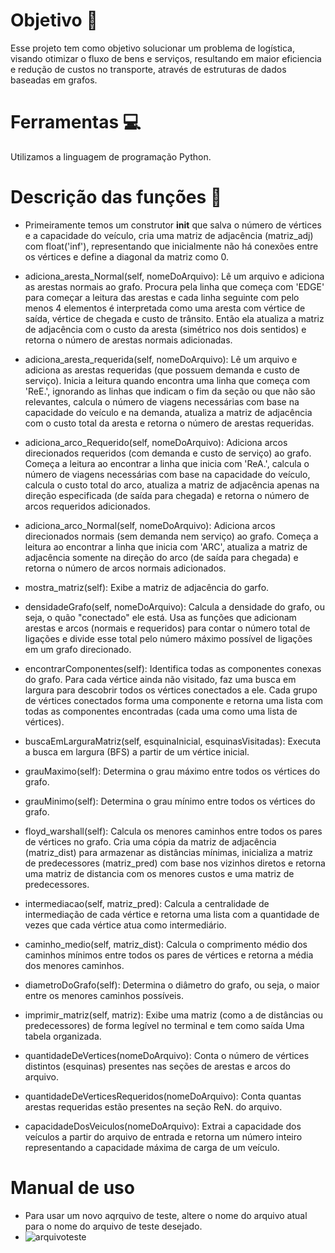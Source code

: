 # Objetivo 📌

Esse projeto tem como objetivo solucionar um problema de logística, visando otimizar o fluxo de bens e serviços, resultando em maior eficiencia e redução de custos no transporte, através de estruturas de dados baseadas em grafos.

# Ferramentas 💻

Utilizamos a linguagem de programação Python.

# Descrição das funções 📜

- Primeiramente temos um construtor __init__ que salva o número de vértices e a capacidade do veículo, cria uma matriz de adjacência (matriz_adj) com float('inf'), representando que inicialmente não há conexões entre os vértices e define a diagonal da matriz como 0.
  
- adiciona_aresta_Normal(self, nomeDoArquivo): Lê um arquivo e adiciona as arestas normais ao grafo. Procura pela linha que começa com 'EDGE' para começar a leitura das arestas e cada linha seguinte com pelo menos 4 elementos é interpretada como uma aresta com vértice de saída, vértice de chegada e custo de trânsito. Então ela atualiza a matriz de adjacência com o custo da aresta (simétrico nos dois sentidos) e retorna o número de arestas normais adicionadas.
  
- adiciona_aresta_requerida(self, nomeDoArquivo): Lê um arquivo e adiciona as arestas requeridas (que possuem demanda e custo de serviço). Inicia a leitura quando encontra uma linha que começa com 'ReE.', ignorando as linhas que indicam o fim da seção ou que não são relevantes, calcula o número de viagens necessárias com base na capacidade do veículo e na demanda, atualiza a matriz de adjacência com o custo total da aresta e retorna o número de arestas requeridas.
  
- adiciona_arco_Requerido(self, nomeDoArquivo): Adiciona arcos direcionados requeridos (com demanda e custo de serviço) ao grafo. Começa a leitura ao encontrar a linha que inicia com 'ReA.', calcula o número de viagens necessárias com base na capacidade do veículo, calcula o custo total do arco, atualiza a matriz de adjacência apenas na direção especificada (de saída para chegada) e retorna o número de arcos requeridos adicionados.

- adiciona_arco_Normal(self, nomeDoArquivo): Adiciona arcos direcionados normais (sem demanda nem serviço) ao grafo. Começa a leitura ao encontrar a linha que inicia com 'ARC', atualiza a matriz de adjacência somente na direção do arco (de saída para chegada) e retorna o número de arcos normais adicionados.

- mostra_matriz(self): Exibe a matriz de adjacência do garfo.

- densidadeGrafo(self, nomeDoArquivo): Calcula a densidade do grafo, ou seja, o quão "conectado" ele está. Usa as funções que adicionam arestas e arcos (normais e requeridos) para contar o número total de ligações e divide esse total pelo número máximo possível de ligações em um grafo direcionado.

- encontrarComponentes(self): Identifica todas as componentes conexas do grafo. Para cada vértice ainda não visitado, faz uma busca em largura para descobrir todos os vértices conectados a ele. Cada grupo de vértices conectados forma uma componente e retorna uma lista com todas as componentes encontradas (cada uma como uma lista de vértices).

- buscaEmLarguraMatriz(self, esquinaInicial, esquinasVisitadas): Executa a busca em largura (BFS) a partir de um vértice inicial.

- grauMaximo(self): Determina o grau máximo entre todos os vértices do grafo.

- grauMinimo(self): Determina o grau mínimo entre todos os vértices do grafo.

- floyd_warshall(self): Calcula os menores caminhos entre todos os pares de vértices no grafo. Cria uma cópia da matriz de adjacência (matriz_dist) para armazenar as distâncias mínimas, inicializa a matriz de predecessores (matriz_pred) com base nos vizinhos diretos e retorna uma matriz de distancia com os menores custos e uma matriz de predecessores.

- intermediacao(self, matriz_pred): Calcula a centralidade de intermediação de cada vértice e retorna uma lista com a quantidade de vezes que cada vértice atua como intermediário.

- caminho_medio(self, matriz_dist): Calcula o comprimento médio dos caminhos mínimos entre todos os pares de vértices e retorna a média dos menores caminhos.

- diametroDoGrafo(self): Determina o diâmetro do grafo, ou seja, o maior entre os menores caminhos possíveis.

- imprimir_matriz(self, matriz): Exibe uma matriz (como a de distâncias ou predecessores) de forma legível no terminal e tem como saída Uma tabela organizada.

- quantidadeDeVertices(nomeDoArquivo): Conta o número de vértices distintos (esquinas) presentes nas seções de arestas e arcos do arquivo.

- quantidadeDeVerticesRequeridos(nomeDoArquivo):  Conta quantas arestas requeridas estão presentes na seção ReN. do arquivo.

- capacidadeDosVeiculos(nomeDoArquivo): Extrai a capacidade dos veículos a partir do arquivo de entrada e retorna um número inteiro representando a capacidade máxima de carga de um veículo.

# Manual de uso 

- Para usar um novo aqrquivo de teste, altere o nome do arquivo atual para o nome do arquivo de teste desejado.
- ![arquivoteste](https://github.com/user-attachments/assets/9de2c217-640c-458c-b4d7-17182f90f6aa)
